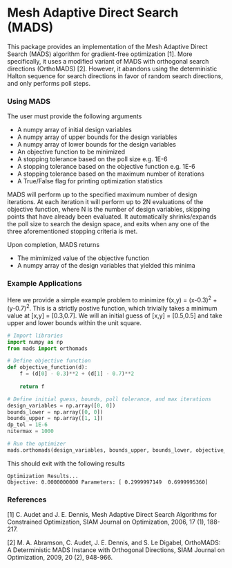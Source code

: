 # Mesh Adaptive Direct Search (MADS)
This package provides an implementation of the Mesh Adaptive Direct Search (MADS) algorithm for gradient-free optimization [1]. More specifically, it uses a modified variant of MADS with orthogonal search directions (OrthoMADS) [2]. However, it abandons using the deterministic Halton sequence for search directions in favor of random search directions, and only performs poll steps.

### Using MADS
The user must provide the following arguments
 - A numpy array of initial design variables
 - A numpy array of upper bounds for the design variables
 - A numpy array of lower bounds for the design variables
 - An objective function to be minimized
 - A stopping tolerance based on the poll size e.g. 1E-6
 - A stopping tolerance based on the objective function e.g. 1E-6
 - A stopping tolerance based on the maximum number of iterations
 - A True/False flag for printing optimization statistics

MADS will perform up to the specified maximum number of design iterations. At each iteration it will perform up to 2N evaluations of the objective function, where N is the number of design variables, skipping points that have already been evaluated. It automatically shrinks/expands the poll size to search the design space, and exits when any one of the three aforementioned stopping criteria is met.

Upon completion, MADS returns
 - The mimimized value of the objective function
 - A numpy array of the design variables that yielded this minima

### Example Applications
Here we provide a simple example problem to minimize f(x,y) = (x-0.3)<sup>2</sup> + (y-0.7)<sup>2</sup>. This is a strictly postive function, which trivially takes a minimum value at [x,y] = [0.3,0.7]. We will an initial guess of [x,y] = [0.5,0.5] and take upper and lower bounds within the unit square.

```python
# Import libraries
import numpy as np
from mads import orthomads

# Define objective function
def objective_function(d):
    f = (d[0] - 0.3)**2 + (d[1] - 0.7)**2
    
    return f

# Define initial guess, bounds, poll tolerance, and max iterations
design_variables = np.array([0, 0])
bounds_lower = np.array([0, 0])
bounds_upper = np.array([1, 1])
dp_tol = 1E-6
nitermax = 1000

# Run the optimizer
mads.orthomads(design_variables, bounds_upper, bounds_lower, objective_function, dp_tol, nitermax, True)
```

This should exit with the following results

```
Optimization Results...
Objective: 0.0000000000 Parameters: [ 0.2999997149  0.6999995360]
```

### References
[1] C. Audet and J. E. Dennis, Mesh Adaptive Direct Search Algorithms for Constrained Optimization, SIAM Journal on Optimization, 2006, 17 (1), 188-217.

[2] M. A. Abramson, C. Audet, J. E. Dennis, and S. Le Digabel, OrthoMADS: A Deterministic MADS Instance with Orthogonal Directions, SIAM Journal on Optimization, 2009, 20 (2), 948-966.